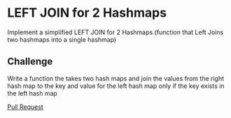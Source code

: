 # LEFT JOIN for 2 Hashmaps

Implement a simplified LEFT JOIN for 2 Hashmaps.(function that Left Joins two hashmaps into a single hashmap)

## Challenge
Write a function the takes two hash maps and join the values from the right hash map to the key and value for the left hash map only if the key exists in the left hash map

[Pull Request](https://github.com/Rawan199812/401-data-structure/pull/18)